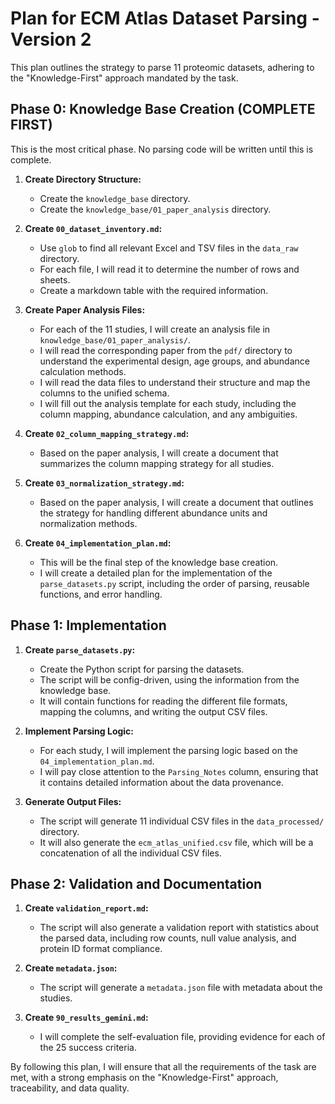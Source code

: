 # Plan for ECM Atlas Dataset Parsing - Version 2

This plan outlines the strategy to parse 11 proteomic datasets, adhering to the "Knowledge-First" approach mandated by the task.

## Phase 0: Knowledge Base Creation (COMPLETE FIRST)

This is the most critical phase. No parsing code will be written until this is complete.

1.  **Create Directory Structure:**
    *   Create the `knowledge_base` directory.
    *   Create the `knowledge_base/01_paper_analysis` directory.

2.  **Create `00_dataset_inventory.md`:**
    *   Use `glob` to find all relevant Excel and TSV files in the `data_raw` directory.
    *   For each file, I will read it to determine the number of rows and sheets.
    *   Create a markdown table with the required information.

3.  **Create Paper Analysis Files:**
    *   For each of the 11 studies, I will create an analysis file in `knowledge_base/01_paper_analysis/`.
    *   I will read the corresponding paper from the `pdf/` directory to understand the experimental design, age groups, and abundance calculation methods.
    *   I will read the data files to understand their structure and map the columns to the unified schema.
    *   I will fill out the analysis template for each study, including the column mapping, abundance calculation, and any ambiguities.

4.  **Create `02_column_mapping_strategy.md`:**
    *   Based on the paper analysis, I will create a document that summarizes the column mapping strategy for all studies.

5.  **Create `03_normalization_strategy.md`:**
    *   Based on the paper analysis, I will create a document that outlines the strategy for handling different abundance units and normalization methods.

6.  **Create `04_implementation_plan.md`:**
    *   This will be the final step of the knowledge base creation.
    *   I will create a detailed plan for the implementation of the `parse_datasets.py` script, including the order of parsing, reusable functions, and error handling.

## Phase 1: Implementation

1.  **Create `parse_datasets.py`:**
    *   Create the Python script for parsing the datasets.
    *   The script will be config-driven, using the information from the knowledge base.
    *   It will contain functions for reading the different file formats, mapping the columns, and writing the output CSV files.

2.  **Implement Parsing Logic:**
    *   For each study, I will implement the parsing logic based on the `04_implementation_plan.md`.
    *   I will pay close attention to the `Parsing_Notes` column, ensuring that it contains detailed information about the data provenance.

3.  **Generate Output Files:**
    *   The script will generate 11 individual CSV files in the `data_processed/` directory.
    *   It will also generate the `ecm_atlas_unified.csv` file, which will be a concatenation of all the individual CSV files.

## Phase 2: Validation and Documentation

1.  **Create `validation_report.md`:**
    *   The script will also generate a validation report with statistics about the parsed data, including row counts, null value analysis, and protein ID format compliance.

2.  **Create `metadata.json`:**
    *   The script will generate a `metadata.json` file with metadata about the studies.

3.  **Create `90_results_gemini.md`:**
    *   I will complete the self-evaluation file, providing evidence for each of the 25 success criteria.

By following this plan, I will ensure that all the requirements of the task are met, with a strong emphasis on the "Knowledge-First" approach, traceability, and data quality.
